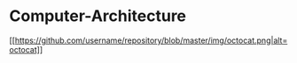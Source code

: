 # Computer-Architecture

[[https://github.com/username/repository/blob/master/img/octocat.png|alt=octocat]]
